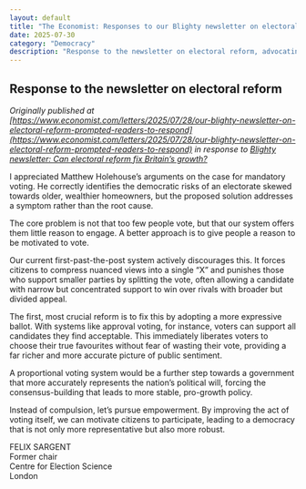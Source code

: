 ```yaml
---
layout: default
title: "The Economist: Responses to our Blighty newsletter on electoral reform"
date: 2025-07-30
category: "Democracy"
description: "Response to the newsletter on electoral reform, advocating for empowerment over compulsion."
---
```


## Response to the newsletter on electoral reform

_Originally published at [https://www.economist.com/letters/2025/07/28/our-blighty-newsletter-on-electoral-reform-prompted-readers-to-respond](https://www.economist.com/letters/2025/07/28/our-blighty-newsletter-on-electoral-reform-prompted-readers-to-respond) in response to [Blighty newsletter: Can electoral reform fix Britain’s growth?](https://www.economist.com/britain/2025/07/22/blighty-newsletter-can-electoral-reform-fix-britains-growth)_

I appreciated Matthew Holehouse’s arguments on the case for mandatory voting. He correctly identifies the democratic risks of an electorate skewed towards older, wealthier homeowners, but the proposed solution addresses a symptom rather than the root cause.

The core problem is not that too few people vote, but that our system offers them little reason to engage. A better approach is to give people a reason to be motivated to vote.

Our current first-past-the-post system actively discourages this. It forces citizens to compress nuanced views into a single “X” and punishes those who support smaller parties by splitting the vote, often allowing a candidate with narrow but concentrated support to win over rivals with broader but divided appeal.

The first, most crucial reform is to fix this by adopting a more expressive ballot. With systems like approval voting, for instance, voters can support all candidates they find acceptable. This immediately liberates voters to choose their true favourites without fear of wasting their vote, providing a far richer and more accurate picture of public sentiment.

A proportional voting system would be a further step towards a government that more accurately represents the nation’s political will, forcing the consensus-building that leads to more stable, pro-growth policy.

Instead of compulsion, let’s pursue empowerment. By improving the act of voting itself, we can motivate citizens to participate, leading to a democracy that is not only more representative but also more robust.

FELIX SARGENT  
Former chair  
Centre for Election Science  
London
